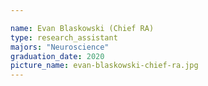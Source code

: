 ```yaml
---

name: Evan Blaskowski (Chief RA)
type: research_assistant
majors: "Neuroscience"
graduation_date: 2020
picture_name: evan-blaskowski-chief-ra.jpg
---
```

    
    
